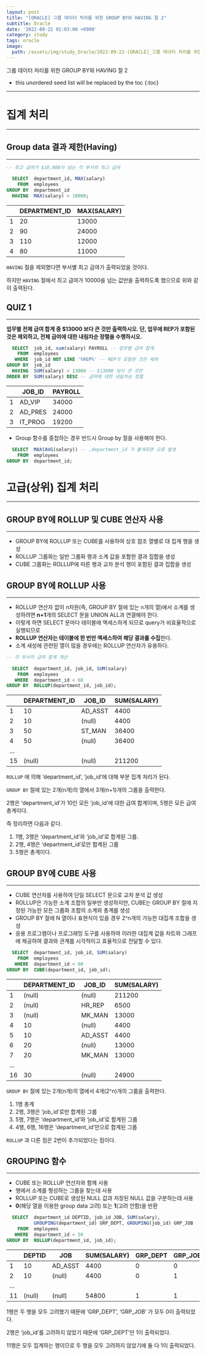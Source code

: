 ```yaml
---
layout: post
title: "[ORACLE] 그룹 데이터 처리를 위한 GROUP BY와 HAVING 절 2"
subtitle: Oracle
date: '2022-09-22 01:03:00 +0900'
category: study
tags: oracle
image:
  path: /assets/img/study_Oracle/2022-09-22-[ORACLE]_그룹 데이터 처리를 위한 GROUP BY와 HAVING 절 2/logo.png
---
```


그룹 데이터 처리를 위한 GROUP BY와 HAVING 절 2

<!--more-->

* this unordered seed list will be replaced by the toc
{:toc}

<hr/>

# 집계 처리

---

## Group data 결과 제한(Having)

---

```sql
-- 최고 급여가 $10,000가 넘는 각 부서의 최고 급여
  
  SELECT  department_id, MAX(salary)
    FROM  employees
GROUP BY  department_id
  HAVING  MAX(salary) > 10000;
```

|  | DEPARTMENT_ID | MAX(SALARY) |
| --- | --- | --- |
| 1 | 20 | 13000 |
| 2 | 90 | 24000 |
| 3 | 110 | 12000 |
| 4 | 80 | 11000 |

`HAVING` 절을 제외했다면 부서별 최고 급여가 출력되었을 것이다.

하지만 `HAVING` 절에서 최고 급여가 10000을 넘는 값만을 출력하도록 했으므로 위와 같이 출력된다.

## QUIZ 1

---

**업무별 전체 급여 합계 중 $13000 보다 큰 것만 출력하시오.
단, 업무에 REP가 포함된 것은 제외하고, 전체 급여에 대한 내림차순 정렬을 수행하시오.**

```sql
  SELECT  job_id, sum(salary) PAYROLL -- 업무별 급여 합계
    FROM  employees
   WHERE  job_id NOT LIKE '%REP%' -- REP가 포함된 것은 제외
GROUP BY  job_id
  HAVING  SUM(salary) > 13000 -- $13000 보다 큰 것만
ORDER BY  SUM(salary) DESC -- 급여에 대한 내림차순 정렬
```

|  | JOB_ID | PAYROLL |
| --- | --- | --- |
| 1 | AD_VIP | 34000 |
| 2 | AD_PRES | 24000 |
| 3 | IT_PROG | 19200 |

- Group 함수를 중첩하는 경우 반드시 Group by 절을 사용해야 한다.

```sql
  SELECT  MAX(AVG(salary)) -- ,department_id 가 붙게되면 오류 발생
    FROM  employees
GROUP BY  department_id;
```

# 고급(상위) 집계 처리

---

## GROUP BY에 ROLLUP 및 CUBE 연산자 사용

---

- GROUP BY에 ROLLUP 또는 CUBE를 사용하여 상호 참조 열별로 대 집계 행을 생성
- ROLLUP 그룹화는 일반 그룹화 행과 소계 값을 포함한 결과 집합을 생성
- CUBE 그룹화는 ROLLUP에 따른 행과 교차 분석 행이 포함된 결과 집합을 생성

## GROUP BY에 ROLLUP 사용

---

- ROLLUP 연산자 없이 n차원(즉, GROUP BY 절에 있는 n개의 열)에서 소계를 생성하려면 **n+1**개의 SELECT 문을 UNION ALL과 연결해야 한다.
- 이렇게 하면 SELECT 문마다 테이블에 액세스하게 되므로 query가 비효율적으로 실행되므로
- **ROLLUP 연산자는 테이블에 한 번만 액세스하여 해당 결과를 수집**한다.
- 소계 새성에 관련된 열이 많을 경우에는 ROLLUP 연산자가 유용하다.

```sql
-- 각 부서의 급여 합계 계산
  
  SELECT  department_id, job_id, SUM(salary)
    FROM  employees
   WHERE  department_id < 60
GROUP BY  ROLLUP(department_id, job_id);
```

|  | DEPARTMENT_ID | JOB_ID | SUM(SALARY) |
| --- | --- | --- | --- |
| 1 | 10 | AD_ASST | 4400 |
| 2 | 10 | (null) | 4400 |
| 3 | 50 | ST_MAN | 36400 |
| 4 | 50 | (null) | 36400 |
| … |  |  |  |
| 15 | (null) | (null) | 211200 |

`ROLLUP` 에 의해 ‘department_id’, ‘job_id’에 대해 부분 집계 처리가 된다.

`GROUP BY` 절에 있는 2개(n개)의 열에서 3개(n+1)개의 그룹을 출력한다.

2행은 ‘department_id’가 10인 모든 ‘job_id’에 대한 급여 합계이며, 5행은 모든 급여 총계이다.

즉 정리하면 다음과 같다.

1. 1행, 3행은 ‘department_id'와 ‘job_id’로 합계된 그룹.
2. 2행, 4행은 ‘department_id’로만 합계된 그룹
3. 5행은 총계이다.

## GROUP BY에 CUBE 사용

---

- CUBE 연산자를 사용하여 단일 SELECT 문으로 교차 분석 값 생성
- ROLLUP은 가능한 소계 조합의 일부만 생성하지만, CUBE는 GROUP BY 절에 지정된 가능한 모든 그룹화 조합의 소계와 총계를 생성
- GROUP BY 절에 N 열이나 표현식이 있을 경우 2^n개의 가능한 대집계 조합을 생성
- 응용 프로그램이나 프로그래밍 도구를 사용하여 이러한 대집계 값을 차트와 그래프에 제공하여 결과와 관계를 시각적이고 효율적으로 전달할 수 있다.

```sql
  SELECT  department_id, job_id, SUM(salary)
    FROM  employees
   WHERE  department_id < 60
GROUP BY  CUBE(department_id, job_id);
```

|  | DEPARTMENT_ID | JOB_ID | SUM(SALARY) |
| --- | --- | --- | --- |
| 1 | (null) | (null) | 211200 |
| 2 | (null) | HR_REP | 6500 |
| 3 | (null) | MK_MAN | 13000 |
| 4 | 10 | (null) | 4400 |
| 5 | 10 | AD_ASST | 4400 |
| 6 | 20 | (null) | 13000 |
| 7 | 20 | MK_MAN | 13000 |
| … |  |  |  |
| 16 | 30 | (null) | 24900 |

`GROUP BY` 절에 있는 2개(n개)의 열에서 4개(2^n)개의 그룹을 출력한다.

1. 1행 총계
2. 2행, 3행은 ‘job_id’로만 합계된 그룹
3. 5행, 7행은 ‘department_id’와 ‘job_id’로 합계된 그룹
4. 4행, 6행, 16행은 ‘department_id’만으로 합계된 그룹

`ROLLUP` 과 다른 점은 2번이 추가되었다는 점이다.

## GROUPING 함수

---

- CUBE 또는 ROLLUP 연산자와 함께 사용
- 행에서 소계를 형성하는 그룹을 찾는데 사용
- ROLLUP 또는 CUBE로 생성된 NULL 값과 저장된 NULL 값을 구분하는데 사용
- **0**(해당 열을 이용한 group data 고려) 또는 **1**(고려 안함)을 반환

```sql
  SELECT  department_id DEPTID, job_id JOB, SUM(salary),
          GROUPING(department_id) GRP_DEPT, GROUPING(job_id) GRP_JOB
    FROM  employees
   WHERE  department_id < 50
GROUP BY  ROLLUP(department_id, job_id);
```

|  | DEPTID | JOB | SUM(SALARY) | GRP_DEPT | GRP_JOB |
| --- | --- | --- | --- | --- | --- |
| 1 | 10 | AD_ASST | 4400 | 0 | 0 |
| 2 | 10 | (null) | 4400 | 0 | 1 |
| … |  |  |  |  |  |
| 11 | (null) | (null) | 54800 | 1 | 1 |

1행은 두 행을 모두 고려했기 때문에 ‘GRP_DEPT’, ‘GRP_JOB’ 가 모두 0이 출력되었다.

2행은 ‘job_id’를 고려하지 않았기 때문에 ‘GRP_DEPT’만 1이 출력되었다.

11행은 모두 집계하는 행이므로 두 행을 모두 고려하지 않았기에 둘 다 1이 출력되었다.